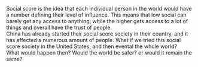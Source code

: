 Social score is the idea that each individual person in the world would have a number defining their level of influence. This means that low social can barely get any access to anything, while the higher gets access to a lot of things and overall have the trust of people.
<br>
China has already started their social score society in their country, and it has affected a numerous amount of people. What if we tried this social score society in the United States, and then evental the whole world?
<br>
What would happen then? Would the world be safer? or would it remain the same? 
